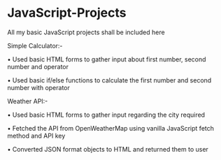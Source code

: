 # JavaScript-Projects
All my basic JavaScript projects shall be included here

Simple Calculator:-

• Used basic HTML forms to gather input about first number, second number and operator

• Used basic if/else functions to calculate the first number and second number with operator



Weather API:-		

• Used basic HTML forms to gather input regarding the city required  

• Fetched the API from OpenWeatherMap using vanilla JavaScript fetch method and API key

• Converted JSON format objects to HTML and returned them to user

